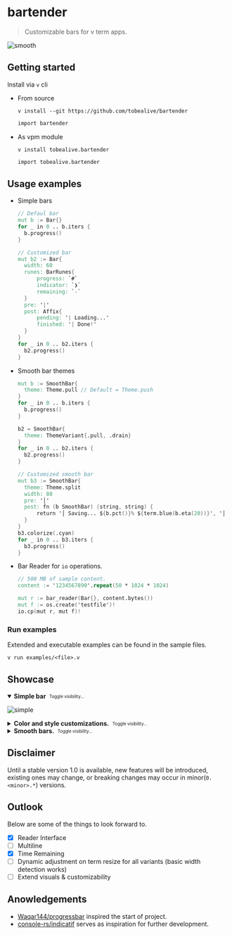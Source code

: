 # bartender

> Customizable bars for v term apps.

![smooth](https://user-images.githubusercontent.com/34311583/228962398-a7db6cea-3be3-4a21-ae95-a78f9e587a9c.gif)

## Getting started

Install via `v` cli

- From source

  ```
  v install --git https://github.com/tobealive/bartender
  ```

  ```v
  import bartender
  ```

- As vpm module

  ```
  v install tobealive.bartender
  ```

  ```v
  import tobealive.bartender
  ```

## Usage examples

- Simple bars

  ```v
  // Defaul bar
  mut b := Bar{}
  for _ in 0 .. b.iters {
   	b.progress()
  }

  // Customized bar
  mut b2 := Bar{
  	width: 60
  	runes: BarRunes{
  		progress: `#`
   		indicator: `❯`
  		remaining: `-`
  	}
  	pre: '|'
  	post: Affix{
  		pending: '| Loading...'
  		finished: '| Done!'
  	}
  }
  for _ in 0 .. b2.iters {
   	b2.progress()
  }
  ```

- Smooth bar themes

  ```v
  mut b := SmoothBar{
  	theme: Theme.pull // Default = Theme.push
  }
  for _ in 0 .. b.iters {
  	b.progress()
  }

  b2 = SmoothBar{
  	theme: ThemeVariant{.pull, .drain}
  }
  for _ in 0 .. b2.iters {
  	b2.progress()
  }

  // Customized smooth bar
  mut b3 := SmoothBar{
  	theme: Theme.split
  	width: 80
  	pre: '│'
  	post: fn (b SmoothBar) (string, string) {
  		return '│ Saving... ${b.pct()}% ${term.blue(b.eta(20))}', '│ Saved!'
  	}
  }
  b3.colorize(.cyan)
  for _ in 0 .. b3.iters {
  	b3.progress()
  }
  ```

- Bar Reader for `io` operations.

  ```v
  // 500 MB of sample content.
  content := '1234567890'.repeat(50 * 1024 * 1024)

  mut r := bar_reader(Bar{}, content.bytes())
  mut f := os.create('testfile')!
  io.cp(mut r, mut f)!
  ```

### Run examples

Extended and executable examples can be found in the sample files.

```
v run examples/<file>.v
```

## Showcase

<details open><summary><b>Simple bar</b> &nbsp;<sub><sup>Toggle visibility...</sup></sub></summary>

![simple](https://user-images.githubusercontent.com/34311583/228962887-dbc76f93-4c82-43ed-95a1-964851fe3617.gif)

</details>

<details><summary><b>Color and style customizations.</b> &nbsp;<sub><sup>Toggle visibility...</sup></sub></summary>

![colors](https://user-images.githubusercontent.com/34311583/228962409-a5d9b3cb-b6d2-4b34-a2db-305249e95c82.gif)

</details>

<details><summary><b>Smooth bars.</b> &nbsp;<sub><sup>Toggle visibility...</sup></sub></summary>

![download](https://user-images.githubusercontent.com/34311583/228962385-2fd9e185-81a5-481a-aa9c-6101405bf64a.gif)

</details>

## Disclaimer

Until a stable version 1.0 is available, new features will be introduced, existing ones may change, or breaking changes may occur in minor(`0.<minor>.*`) versions.

## Outlook

Below are some of the things to look forward to.

- [x] Reader Interface
- [ ] Multiline
- [x] Time Remaining
- [ ] Dynamic adjustment on term resize for all variants (basic width detection works)
- [ ] Extend visuals & customizability

## Anowledgements

- [Waqar144/progressbar][10] inspired the start of project.
- [console-rs/indicatif][20] serves as inspiration for further development.

[10]: https://github.com/Waqar144/progressbar
[20]: https://github.com/console-rs/indicatif
